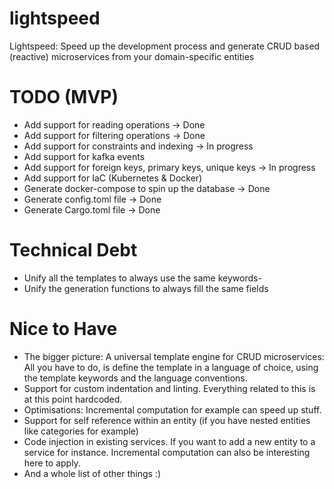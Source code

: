 # lightspeed
Lightspeed: Speed up the development process and generate CRUD based (reactive) microservices from your domain-specific entities


# TODO (MVP)
- Add support for reading operations -> Done
- Add support for filtering operations -> Done
- Add support for constraints and indexing -> In progress
- Add support for kafka events
- Add support for foreign keys, primary keys, unique keys -> In progress
- Add support for IaC (Kubernetes & Docker)
- Generate docker-compose to spin up the database -> Done
- Generate config.toml file -> Done
- Generate Cargo.toml file -> Done 

# Technical Debt
- Unify all the templates to always use the same keywords-
- Unify the generation functions to always fill the same fields

# Nice to Have
- The bigger picture: A universal template engine for CRUD microservices: All you have to do, is define the template in a language of choice, using the template keywords and the language conventions.
- Support for custom indentation and linting. Everything related to this is at this point hardcoded.
- Optimisations: Incremental computation for example can speed up stuff.
- Support for self reference within an entity (if you have nested entities like categories for example)
- Code injection in existing services. If you want to add a new entity to a service for instance. Incremental computation can also be interesting here to apply.
- And a whole list of other things :)

